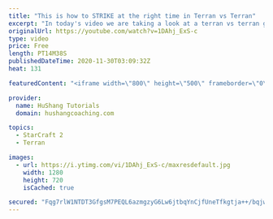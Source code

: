 ```yaml
---
title: "This is how to STRIKE at the right time in Terran vs Terran"
excerpt: "In today's video we are taking a look at a terran vs terran game I played that showcases some patience and how I like to calculate when it's the correct time to attack!  Coaching -------------------------------------------------------------------------- Website: https://www.hushangcoaching.com  Interested"
originalUrl: https://youtube.com/watch?v=1DAhj_ExS-c
type: video
price: Free
length: PT14M38S
publishedDateTime: 2020-11-30T03:09:32Z
heat: 131

featuredContent: "<iframe width=\"800\" height=\"500\" frameborder=\"0\" src=\"https://www.youtube.com/embed/1DAhj_ExS-c\" allow=\"accelerometer; autoplay; encrypted-media; gyroscope; picture-in-picture\" allowfullscreen></iframe>"

provider:
  name: HuShang Tutorials
  domain: hushangcoaching.com

topics:
  - StarCraft 2
  - Terran

images:
  - url: https://i.ytimg.com/vi/1DAhj_ExS-c/maxresdefault.jpg
    width: 1280
    height: 720
    isCached: true

secured: "Fqg7rlW1NTDT3GfgsM7PEQL6azmgzyG6Lw6jtbqYnCjfUneTfkgtja++/bqjw+4ucjSli47XnZctwVq1yyROTX6ZfY1ySMfhCSvqsSoQE7z11oRlgRc/434pW/1MJeMzAa4BlJBu5GMriI/kqUUSre31RIr9gn+av6dfcp6p32nZ6QOOsLEuwCOZ9SAo5il3J3WkFF98O4TAwZ4m4qt65XSA9oAMPG1h56Q/eHw19P6mCFDwfFk9yKn3mm5urx3ZtfD39WDbBK6FQq3hQGV5mmUts+VuqrBtCgfCaiP0SZ/WvI+Q6c/7IrXKjBaW/JzQzS1uUAY7a5aspkOZYLWznlPpfsIZXx9MJd3im2E+QnKLtl+KCLji+QmPE+fnpGtyoxetgntNyuZla9bgTDgiHhmq+0ZxGW4tcdzzM1+EUgw=;DJX/7DqfIQxkdWyqTiK5gg=="
---
```


